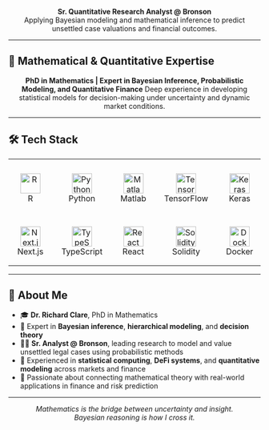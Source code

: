<!-- Profile README for Dr. Richard Clare -->
<p align="center">
  <b>Sr. Quantitative Research Analyst @ Bronson</b> <br/>
  Applying Bayesian modeling and mathematical inference to predict unsettled case valuations and financial outcomes.
</p>

---

## 🧠 Mathematical & Quantitative Expertise

<div align="center">
  <b>PhD in Mathematics | Expert in Bayesian Inference, Probabilistic Modeling, and Quantitative Finance</b>  
  Deep experience in developing statistical models for decision-making under uncertainty and dynamic market conditions.
</div>

---

## 🛠️ Tech Stack

<div align="center">
  <table>
    <tr>
      <td align="center" style="padding: 18px;">
        <img src="https://cdn.jsdelivr.net/gh/devicons/devicon/icons/r/r-original.svg" alt="R" width="40" height="40"/><br/>R
      </td>
      <td align="center" style="padding: 18px;">
        <img src="https://cdn.jsdelivr.net/gh/devicons/devicon/icons/python/python-original.svg" alt="Python" width="40" height="40"/><br/>Python
      </td>
      <td align="center" style="padding: 18px;">
        <img src="https://cdn.jsdelivr.net/gh/devicons/devicon/icons/matlab/matlab-original.svg" alt="Matlab" width="40" height="40"/><br/>Matlab
      </td>
      <td align="center" style="padding: 18px;">
        <img src="https://cdn.jsdelivr.net/gh/devicons/devicon/icons/tensorflow/tensorflow-original.svg" alt="TensorFlow" width="40" height="40"/><br/>TensorFlow
      </td>
      <td align="center" style="padding: 18px;">
        <img src="https://cdn.jsdelivr.net/gh/devicons/devicon/icons/keras/keras-original.svg" alt="Keras" width="40" height="40"/><br/>Keras
      </td>
      <td align="center" style="padding: 18px;">
        <img src="https://cdn.jsdelivr.net/gh/devicons/devicon/icons/scikitlearn/scikitlearn-original.svg" alt="Scikit-learn" width="40" height="40"/><br/>Scikit-learn
      </td>
      <td align="center" style="padding: 18px;">
        <img src="https://cdn.jsdelivr.net/gh/devicons/devicon/icons/mysql/mysql-original.svg" alt="MySQL" width="40" height="40"/><br/>MySQL
      </td>
      <td align="center" style="padding: 18px;">
        <img src="https://cdn.jsdelivr.net/gh/devicons/devicon/icons/bash/bash-original.svg" alt="Bash" width="40" height="40"/><br/>Bash
      </td>
    </tr>
    <tr>
      <td align="center" style="padding: 18px;">
        <img src="https://cdn.jsdelivr.net/gh/devicons/devicon/icons/nextjs/nextjs-original.svg" alt="Next.js" width="40" height="40"/><br/>Next.js
      </td>
      <td align="center" style="padding: 18px;">
        <img src="https://cdn.jsdelivr.net/gh/devicons/devicon/icons/typescript/typescript-original.svg" alt="TypeScript" width="40" height="40"/><br/>TypeScript
      </td>
      <td align="center" style="padding: 18px;">
        <img src="https://cdn.jsdelivr.net/gh/devicons/devicon/icons/react/react-original.svg" alt="React" width="40" height="40"/><br/>React
      </td>
      <td align="center" style="padding: 18px;">
        <img src="https://cdn.jsdelivr.net/gh/devicons/devicon/icons/solidity/solidity-original.svg" alt="Solidity" width="40" height="40"/><br/>Solidity
      </td>
      <td align="center" style="padding: 18px;">
        <img src="https://cdn.jsdelivr.net/gh/devicons/devicon/icons/docker/docker-original.svg" alt="Docker" width="40" height="40"/><br/>Docker
      </td>
      <td align="center" style="padding: 18px;">
        <img src="https://cdn.jsdelivr.net/gh/devicons/devicon/icons/git/git-original.svg" alt="Git" width="40" height="40"/><br/>Git
      </td>
      <td align="center" style="padding: 18px;">
        <img src="https://a0.awsstatic.com/libra-css/images/logos/aws_logo_smile_1200x630.png" alt="AWS" width="40" height="40"/><br/>AWS
      </td>
      <td align="center" style="padding: 18px;">
        <img src="https://mui.com/static/logo.png" alt="MUI" width="40" height="40"/><br/>MUI
      </td>
    </tr>
  </table>
</div>

---

## 🚀 About Me

- 🎓 **Dr. Richard Clare**, PhD in Mathematics  
- 🧮 Expert in **Bayesian inference**, **hierarchical modeling**, and **decision theory**  
- 🧑‍💻 **Sr. Analyst @ Bronson**, leading research to model and value unsettled legal cases using probabilistic methods  
- 🧠 Experienced in **statistical computing**, **DeFi systems**, and **quantitative modeling** across markets and finance  
- 🔬 Passionate about connecting mathematical theory with real-world applications in finance and risk prediction  

---

<p align="center">
  <i>Mathematics is the bridge between uncertainty and insight.<br/>
  Bayesian reasoning is how I cross it.</i>
</p>
